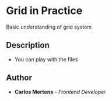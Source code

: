 # Grid in Practice

Basic understanding of grid system

## Description

- You can play with the files

## Author

- **Carlos Mertens** - _Frontend Developer_
